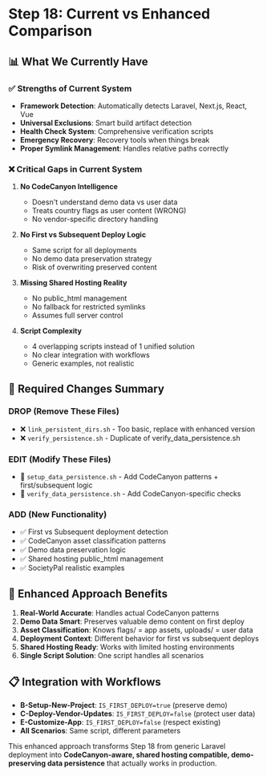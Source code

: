 # Step 18: Current vs Enhanced Comparison

## 📊 What We Currently Have

### ✅ **Strengths of Current System**
- **Framework Detection**: Automatically detects Laravel, Next.js, React, Vue
- **Universal Exclusions**: Smart build artifact detection 
- **Health Check System**: Comprehensive verification scripts
- **Emergency Recovery**: Recovery tools when things break
- **Proper Symlink Management**: Handles relative paths correctly

### ❌ **Critical Gaps in Current System**

1. **No CodeCanyon Intelligence**
   - Doesn't understand demo data vs user data
   - Treats country flags as user content (WRONG)
   - No vendor-specific directory handling

2. **No First vs Subsequent Deploy Logic**
   - Same script for all deployments 
   - No demo data preservation strategy
   - Risk of overwriting preserved content

3. **Missing Shared Hosting Reality**
   - No public_html management
   - No fallback for restricted symlinks
   - Assumes full server control

4. **Script Complexity**
   - 4 overlapping scripts instead of 1 unified solution
   - No clear integration with workflows
   - Generic examples, not realistic

## 🎯 **Required Changes Summary**

### **DROP** (Remove These Files)
- ❌ `link_persistent_dirs.sh` - Too basic, replace with enhanced version
- ❌ `verify_persistence.sh` - Duplicate of verify_data_persistence.sh

### **EDIT** (Modify These Files)  
- 🔄 `setup_data_persistence.sh` - Add CodeCanyon patterns + first/subsequent logic
- 🔄 `verify_data_persistence.sh` - Add CodeCanyon-specific checks

### **ADD** (New Functionality)
- ✅ First vs Subsequent deployment detection
- ✅ CodeCanyon asset classification patterns
- ✅ Demo data preservation logic
- ✅ Shared hosting public_html management
- ✅ SocietyPal realistic examples

## 🚀 **Enhanced Approach Benefits**

1. **Real-World Accurate**: Handles actual CodeCanyon patterns
2. **Demo Data Smart**: Preserves valuable demo content on first deploy
3. **Asset Classification**: Knows flags/ = app assets, uploads/ = user data
4. **Deployment Context**: Different behavior for first vs subsequent deploys
5. **Shared Hosting Ready**: Works with limited hosting environments
6. **Single Script Solution**: One script handles all scenarios

## 📋 **Integration with Workflows**

- **B-Setup-New-Project**: `IS_FIRST_DEPLOY=true` (preserve demo)
- **C-Deploy-Vendor-Updates**: `IS_FIRST_DEPLOY=false` (protect user data) 
- **E-Customize-App**: `IS_FIRST_DEPLOY=false` (respect existing)
- **All Scenarios**: Same script, different parameters

This enhanced approach transforms Step 18 from generic Laravel deployment into **CodeCanyon-aware, shared hosting compatible, demo-preserving data persistence** that actually works in production.